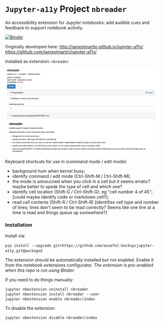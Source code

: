 # `Jupyter-a11y` Project `nbreader`

An accessibility extension for Jupyter notebooks: add audible cues and feedback to support notebook activity.

[![Binder](https://mybinder.org/badge_logo.svg)](https://mybinder.org/v2/gh/ouseful-backup/jupyter-a11y/packaged)


Originally developed here: http://jameslmartin.github.io/jupyter-a11y/ https://github.com/jameslmartin/jupyter-a11y/

Installed as extension: `nbreader`

![](.images/Nbextensions_Configuration-panel.png)

Keyboard shortcuts for use in (command mode / edit mode):

- background hum when kernel busy;
- identify command / edit mode (Ctrl-Shift-M / Ctrl-Shift-M);
- the mode is annoucned when you click in a cell but it seems erratic? maybe better to speak the type of cell and which one?
- identify cell location (Shift-G / Ctrl-Shift-G); eg "cell number 4 of 45"; [could maybe identify code or markdown cell?];
- read cell contents (Shift-R / Ctrl-Shift-R) [identifies cell type and number of lines; lines don't seem to be read correctly? Seems like one line at a time is read and things queue up somewhere?]


### Installation

Install via:

`pip install --upgrade git+https://github.com/ouseful-backup/jupyter-a11y.git@packaged`

The extension should be automatically installed but not enabled. Enable it from the notebook extensions configurator. *The extension is pre-enabled when this repo is run using Binder.*

If you need to do things manually:

```
jupyter nbextension uninstall nbreader
jupyter nbextension install nbreader --user
jupyter nbextension enable nbreader/index
```

To disable the extension:

```
jupyter nbextension disable nbreader/index

```
